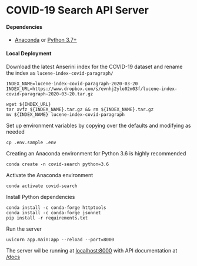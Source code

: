 # COVID-19 Search API Server

#### Dependencies
- [Anaconda](https://docs.anaconda.com/anaconda/install/) or [Python 3.7+](https://www.python.org/downloads/)

#### Local Deployment

Download the latest Anserini index for the COVID-19 dataset and rename the index as `lucene-index-covid-paragraph/`

```
INDEX_NAME=lucene-index-covid-paragraph-2020-03-20
INDEX_URL=https://www.dropbox.com/s/evnhj2ylo02m03f/lucene-index-covid-paragraph-2020-03-20.tar.gz

wget ${INDEX_URL}
tar xvfz ${INDEX_NAME}.tar.gz && rm ${INDEX_NAME}.tar.gz
mv ${INDEX_NAME} lucene-index-covid-paragraph
```

Set up environment variables by copying over the defaults and modifying as needed

```
cp .env.sample .env
```

Creating an Anaconda environment for Python 3.6 is highly recommended

```
conda create -n covid-search python=3.6
```

Activate the Anaconda environment
```
conda activate covid-search
```

Install Python dependencies

```
conda install -c conda-forge httptools
conda install -c conda-forge jsonnet
pip install -r requirements.txt
```

Run the server

```
uvicorn app.main:app --reload --port=8000
```

The server wil be running at [localhost:8000](http://localhost:8000) with API documentation at [/docs](http://localhost:8000/docs)
